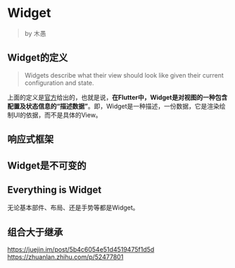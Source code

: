 # Widget

> by 木愚

## Widget的定义

> Widgets describe what their view should look like given their current configuration and state.

上面的定义是[官方](https://flutter.dev/docs/development/ui/widgets-intro)给出的，也就是说，**在Flutter中，Widget是对视图的一种包含配置及状态信息的“描述数据”**。即，Widget是一种描述，一份数据，它是渲染绘制UI的依据，而不是具体的View。

## 响应式框架


## Widget是不可变的

## Everything is Widget

无论基本部件、布局、还是手势等都是Widget。

## 组合大于继承


https://juejin.im/post/5b4c6054e51d4519475f1d5d
https://zhuanlan.zhihu.com/p/52477801
